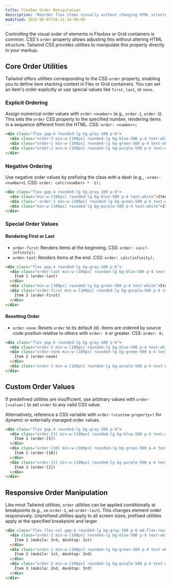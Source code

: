 ```yaml
---
title: Flexbox Order Manipulation
description: "Reorder flex items visually without changing HTML structure using Tailwind's order utilities."
modified: 2025-06-07T16:11:34-06:00
---
```


Controlling the visual order of elements in Flexbox or Grid containers is common. CSS's `order` property allows adjusting this without altering HTML structure. Tailwind CSS provides utilities to manipulate this property directly in your markup.

## Core Order Utilities

Tailwind offers utilities corresponding to the CSS `order` property, enabling you to define item stacking context in Flex or Grid containers. You can set an item's order explicitly or use special values like `first`, `last`, or `none`.

### Explicit Ordering

Assign numerical order values with `order-<number>` (e.g., `order-1`, `order-3`). This sets the `order` CSS property to the specified number, rendering items in a sequence different from the HTML.
CSS: `order: <number>;`

```html tailwind
<div class="flex gap-4 rounded-lg bg-gray-100 p-6">
  <div class="order-3 min-w-[100px] rounded-lg bg-blue-500 p-4 text-white">Item 1 (order-3)</div>
  <div class="order-1 min-w-[100px] rounded-lg bg-green-500 p-4 text-white">Item 2 (order-1)</div>
  <div class="order-2 min-w-[100px] rounded-lg bg-purple-500 p-4 text-white">Item 3 (order-2)</div>
</div>
```

### Negative Ordering

Use negative order values by prefixing the class with a dash (e.g., `-order-<number>`).
CSS: `order: calc(<number> * -1);`

```html tailwind
<div class="flex gap-4 rounded-lg bg-gray-100 p-6">
  <div class="min-w-[100px] rounded-lg bg-blue-500 p-4 text-white">Item 1 (default)</div>
  <div class="-order-1 min-w-[100px] rounded-lg bg-green-500 p-4 text-white">Item 2 (-order-1)</div>
  <div class="min-w-[100px] rounded-lg bg-purple-500 p-4 text-white">Item 3 (default)</div>
</div>
```

### Special Order Values

#### Rendering First or Last

- `order-first`: Renders items at the beginning.
  CSS: `order: calc(-infinity);`
- `order-last`: Renders items at the end.
  CSS: `order: calc(infinity);`

```html tailwind
<div class="flex gap-4 rounded-lg bg-gray-100 p-6">
  <div class="order-last min-w-[100px] rounded-lg bg-blue-500 p-4 text-white">
    Item 1 (order-last)
  </div>
  <div class="min-w-[100px] rounded-lg bg-green-500 p-4 text-white">Item 2 (default)</div>
  <div class="order-first min-w-[100px] rounded-lg bg-purple-500 p-4 text-white">
    Item 3 (order-first)
  </div>
</div>
```

#### Resetting Order

- `order-none`: Resets `order` to its default (`0`). Items are ordered by source code position relative to others with `order: 0` or greater.
  CSS: `order: 0;`

```html tailwind
<div class="flex gap-4 rounded-lg bg-gray-100 p-6">
  <div class="order-2 min-w-[100px] rounded-lg bg-blue-500 p-4 text-white">Item 1 (order-2)</div>
  <div class="order-none min-w-[100px] rounded-lg bg-green-500 p-4 text-white">
    Item 2 (order-none)
  </div>
  <div class="order-1 min-w-[100px] rounded-lg bg-purple-500 p-4 text-white">Item 3 (order-1)</div>
</div>
```

## Custom Order Values

If predefined utilities are insufficient, use arbitrary values with `order-[<value>]` to set `order` to any valid CSS value.

Alternatively, reference a CSS variable with `order-(<custom-property>)` for dynamic or externally managed order values.

```html tailwind
<div class="flex gap-4 rounded-lg bg-gray-100 p-6">
  <div class="order-[5] min-w-[100px] rounded-lg bg-blue-500 p-4 text-white">
    Item 1 (order-[5])
  </div>
  <div class="order-[10] min-w-[100px] rounded-lg bg-green-500 p-4 text-white">
    Item 2 (order-[10])
  </div>
  <div class="order-[2] min-w-[100px] rounded-lg bg-purple-500 p-4 text-white">
    Item 3 (order-[2])
  </div>
</div>
```

## Responsive Order Manipulation

Like most Tailwind utilities, `order` utilities can be applied conditionally at breakpoints (e.g., `sm:order-1`, `md:order-last`). This changes element order responsively. Unprefixed utilities apply to all screen sizes; prefixed utilities apply at the specified breakpoint and larger.

```html tailwind
<div class="flex flex-col gap-4 rounded-lg bg-gray-100 p-6 md:flex-row">
  <div class="order-3 min-w-[100px] rounded-lg bg-blue-500 p-4 text-white md:order-1">
    Item 1 (mobile: 3rd, desktop: 1st)
  </div>
  <div class="order-1 min-w-[100px] rounded-lg bg-green-500 p-4 text-white md:order-2">
    Item 2 (mobile: 1st, desktop: 2nd)
  </div>
  <div class="order-2 min-w-[100px] rounded-lg bg-purple-500 p-4 text-white md:order-3">
    Item 3 (mobile: 2nd, desktop: 3rd)
  </div>
</div>
```

